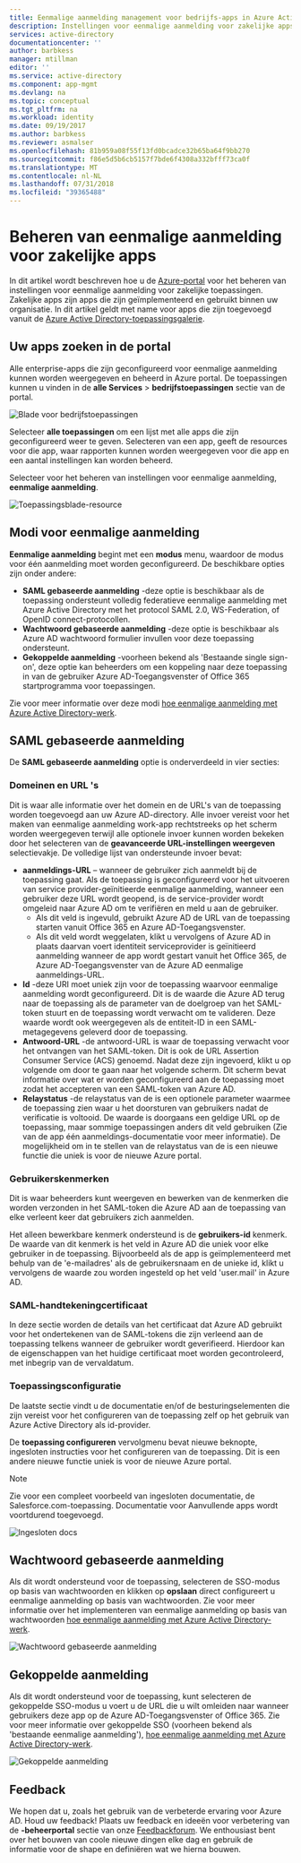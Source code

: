 ```yaml
---
title: Eenmalige aanmelding management voor bedrijfs-apps in Azure Active Directory | Microsoft Docs
description: Instellingen voor eenmalige aanmelding voor zakelijke apps binnen uw organisatie beheren in Azure Active Directory-toepassingsgalerie
services: active-directory
documentationcenter: ''
author: barbkess
manager: mtillman
editor: ''
ms.service: active-directory
ms.component: app-mgmt
ms.devlang: na
ms.topic: conceptual
ms.tgt_pltfrm: na
ms.workload: identity
ms.date: 09/19/2017
ms.author: barbkess
ms.reviewer: asmalser
ms.openlocfilehash: 81b959a08f55f13fd0bcadce32b65ba64f9bb270
ms.sourcegitcommit: f86e5d5b6cb5157f7bde6f4308a332bfff73ca0f
ms.translationtype: MT
ms.contentlocale: nl-NL
ms.lasthandoff: 07/31/2018
ms.locfileid: "39365488"
---
```

# <a name="managing-single-sign-on-for-enterprise-apps"></a>Beheren van eenmalige aanmelding voor zakelijke apps

In dit artikel wordt beschreven hoe u de [Azure-portal](https://portal.azure.com) voor het beheren van instellingen voor eenmalige aanmelding voor zakelijke toepassingen. Zakelijke apps zijn apps die zijn geïmplementeerd en gebruikt binnen uw organisatie. In dit artikel geldt met name voor apps die zijn toegevoegd vanuit de [Azure Active Directory-toepassingsgalerie](what-is-single-sign-on.md#get-started-with-the-azure-ad-application-gallery). 

## <a name="finding-your-apps-in-the-portal"></a>Uw apps zoeken in de portal
Alle enterprise-apps die zijn geconfigureerd voor eenmalige aanmelding kunnen worden weergegeven en beheerd in Azure portal. De toepassingen kunnen u vinden in de **alle Services** &gt; **bedrijfstoepassingen** sectie van de portal. 

![Blade voor bedrijfstoepassingen](./media/configure-single-sign-on-portal/enterprise-apps-blade.png)

Selecteer **alle toepassingen** om een lijst met alle apps die zijn geconfigureerd weer te geven. Selecteren van een app, geeft de resources voor die app, waar rapporten kunnen worden weergegeven voor die app en een aantal instellingen kan worden beheerd.

Selecteer voor het beheren van instellingen voor eenmalige aanmelding, **eenmalige aanmelding**.

![Toepassingsblade-resource](./media/configure-single-sign-on-portal/enterprise-apps-sso-blade.png)

## <a name="single-sign-on-modes"></a>Modi voor eenmalige aanmelding
**Eenmalige aanmelding** begint met een **modus** menu, waardoor de modus voor één aanmelding moet worden geconfigureerd. De beschikbare opties zijn onder andere:

* **SAML gebaseerde aanmelding** -deze optie is beschikbaar als de toepassing ondersteunt volledig federatieve eenmalige aanmelding met Azure Active Directory met het protocol SAML 2.0, WS-Federation, of OpenID connect-protocollen.
* **Wachtwoord gebaseerde aanmelding** -deze optie is beschikbaar als Azure AD wachtwoord formulier invullen voor deze toepassing ondersteunt.
* **Gekoppelde aanmelding** -voorheen bekend als 'Bestaande single sign-on', deze optie kan beheerders om een koppeling naar deze toepassing in van de gebruiker Azure AD-Toegangsvenster of Office 365 startprogramma voor toepassingen.

Zie voor meer informatie over deze modi [hoe eenmalige aanmelding met Azure Active Directory-werk](what-is-single-sign-on.md#how-does-single-sign-on-with-azure-active-directory-work).

## <a name="saml-based-sign-on"></a>SAML gebaseerde aanmelding
De **SAML gebaseerde aanmelding** optie is onderverdeeld in vier secties:

### <a name="domains-and-urls"></a>Domeinen en URL 's
Dit is waar alle informatie over het domein en de URL's van de toepassing worden toegevoegd aan uw Azure AD-directory. Alle invoer vereist voor het maken van eenmalige aanmelding work-app rechtstreeks op het scherm worden weergegeven terwijl alle optionele invoer kunnen worden bekeken door het selecteren van de **geavanceerde URL-instellingen weergeven** selectievakje. De volledige lijst van ondersteunde invoer bevat:

* **aanmeldings-URL** – wanneer de gebruiker zich aanmeldt bij de toepassing gaat. Als de toepassing is geconfigureerd voor het uitvoeren van service provider-geïnitieerde eenmalige aanmelding, wanneer een gebruiker deze URL wordt geopend, is de service-provider wordt omgeleid naar Azure AD om te verifiëren en meld u aan de gebruiker. 
  * Als dit veld is ingevuld, gebruikt Azure AD de URL van de toepassing starten vanuit Office 365 en Azure AD-Toegangsvenster.
  * Als dit veld wordt weggelaten, klikt u vervolgens of Azure AD in plaats daarvan voert identiteit serviceprovider is geïnitieerd aanmelding wanneer de app wordt gestart vanuit het Office 365, de Azure AD-Toegangsvenster van de Azure AD eenmalige aanmeldings-URL.
* **Id** -deze URI moet uniek zijn voor de toepassing waarvoor eenmalige aanmelding wordt geconfigureerd. Dit is de waarde die Azure AD terug naar de toepassing als de parameter van de doelgroep van het SAML-token stuurt en de toepassing wordt verwacht om te valideren. Deze waarde wordt ook weergegeven als de entiteit-ID in een SAML-metagegevens geleverd door de toepassing.
* **Antwoord-URL** -de antwoord-URL is waar de toepassing verwacht voor het ontvangen van het SAML-token. Dit is ook de URL Assertion Consumer Service (ACS) genoemd. Nadat deze zijn ingevoerd, klikt u op volgende om door te gaan naar het volgende scherm. Dit scherm bevat informatie over wat er worden geconfigureerd aan de toepassing moet zodat het accepteren van een SAML-token van Azure AD.
* **Relaystatus** -de relaystatus van de is een optionele parameter waarmee de toepassing zien waar u het doorsturen van gebruikers nadat de verificatie is voltooid. De waarde is doorgaans een geldige URL op de toepassing, maar sommige toepassingen anders dit veld gebruiken (Zie van de app één aanmeldings-documentatie voor meer informatie). De mogelijkheid om in te stellen van de relaystatus van de is een nieuwe functie die uniek is voor de nieuwe Azure portal.

### <a name="user-attributes"></a>Gebruikerskenmerken
Dit is waar beheerders kunt weergeven en bewerken van de kenmerken die worden verzonden in het SAML-token die Azure AD aan de toepassing van elke verleent keer dat gebruikers zich aanmelden.

Het alleen bewerkbare kenmerk ondersteund is de **gebruikers-id** kenmerk. De waarde van dit kenmerk is het veld in Azure AD die uniek voor elke gebruiker in de toepassing. Bijvoorbeeld als de app is geïmplementeerd met behulp van de 'e-mailadres' als de gebruikersnaam en de unieke id, klikt u vervolgens de waarde zou worden ingesteld op het veld 'user.mail' in Azure AD.

### <a name="saml-signing-certificate"></a>SAML-handtekeningcertificaat
In deze sectie worden de details van het certificaat dat Azure AD gebruikt voor het ondertekenen van de SAML-tokens die zijn verleend aan de toepassing telkens wanneer de gebruiker wordt geverifieerd. Hierdoor kan de eigenschappen van het huidige certificaat moet worden gecontroleerd, met inbegrip van de vervaldatum.

### <a name="application-configuration"></a>Toepassingsconfiguratie
De laatste sectie vindt u de documentatie en/of de besturingselementen die zijn vereist voor het configureren van de toepassing zelf op het gebruik van Azure Active Directory als id-provider.

De **toepassing configureren** vervolgmenu bevat nieuwe beknopte, ingesloten instructies voor het configureren van de toepassing. Dit is een andere nieuwe functie uniek is voor de nieuwe Azure portal.

> [!NOTE]
> Zie voor een compleet voorbeeld van ingesloten documentatie, de Salesforce.com-toepassing. Documentatie voor Aanvullende apps wordt voortdurend toegevoegd.
> 
> 

![Ingesloten docs](./media/configure-single-sign-on-portal/enterprise-apps-blade-embedded-docs.png)

## <a name="password-based-sign-on"></a>Wachtwoord gebaseerde aanmelding
Als dit wordt ondersteund voor de toepassing, selecteren de SSO-modus op basis van wachtwoorden en klikken op **opslaan** direct configureert u eenmalige aanmelding op basis van wachtwoorden. Zie voor meer informatie over het implementeren van eenmalige aanmelding op basis van wachtwoorden [hoe eenmalige aanmelding met Azure Active Directory-werk](what-is-single-sign-on.md#how-does-single-sign-on-with-azure-active-directory-work).

![Wachtwoord gebaseerde aanmelding](./media/configure-single-sign-on-portal/enterprise-apps-blade-password-sso.png)

## <a name="linked-sign-on"></a>Gekoppelde aanmelding
Als dit wordt ondersteund voor de toepassing, kunt selecteren de gekoppelde SSO-modus u voert u de URL die u wilt omleiden naar wanneer gebruikers deze app op de Azure AD-Toegangsvenster of Office 365. Zie voor meer informatie over gekoppelde SSO (voorheen bekend als 'bestaande eenmalige aanmelding'), [hoe eenmalige aanmelding met Azure Active Directory-werk](what-is-single-sign-on.md#how-does-single-sign-on-with-azure-active-directory-work).

![Gekoppelde aanmelding](./media/configure-single-sign-on-portal/enterprise-apps-blade-linked-sso.png)

## <a name="feedback"></a>Feedback

We hopen dat u, zoals het gebruik van de verbeterde ervaring voor Azure AD. Houd uw feedback! Plaats uw feedback en ideeën voor verbetering van de **-beheerportal** sectie van onze [Feedbackforum](https://feedback.azure.com/forums/169401-azure-active-directory/category/162510-admin-portal).  We enthousiast bent over het bouwen van coole nieuwe dingen elke dag en gebruik de informatie voor de shape en definiëren wat we hierna bouwen.

